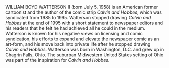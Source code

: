 WILLIAM BOYD WATTERSON II (born July 5, 1958) is an American former cartoonist and the author of the comic strip _Calvin and Hobbes_, which was syndicated from 1985 to 1995. Watterson stopped drawing _Calvin and Hobbes_ at the end of 1995 with a short statement to newspaper editors and his readers that he felt he had achieved all he could in the medium. Watterson is known for his negative views on licensing and comic syndication, his efforts to expand and elevate the newspaper comic as an art-form, and his move back into private life after he stopped drawing _Calvin and Hobbes_. Watterson was born in Washington, D.C. and grew up in Chagrin Falls, Ohio. The suburban Midwestern United States setting of Ohio was part of the inspiration for _Calvin and Hobbes_.
